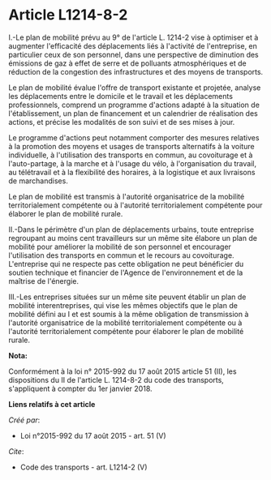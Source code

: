 # Article L1214-8-2

I.-Le plan de mobilité prévu au 9° de l'article L. 1214-2 vise à optimiser et à augmenter l'efficacité des déplacements liés
à l'activité de l'entreprise, en particulier ceux de son personnel, dans une perspective de diminution des émissions de gaz à
effet de serre et de polluants atmosphériques et de réduction de la congestion des infrastructures et des moyens de
transports. 

Le plan de mobilité évalue l'offre de transport existante et projetée, analyse les déplacements entre le domicile et le
travail et les déplacements professionnels, comprend un programme d'actions adapté à la situation de l'établissement, un plan
de financement et un calendrier de réalisation des actions, et précise les modalités de son suivi et de ses mises à jour. 

Le programme d'actions peut notamment comporter des mesures relatives à la promotion des moyens et usages de transports
alternatifs à la voiture individuelle, à l'utilisation des transports en commun, au covoiturage et à l'auto-partage, à la
marche et à l'usage du vélo, à l'organisation du travail, au télétravail et à la flexibilité des horaires, à la logistique et
aux livraisons de marchandises. 

Le plan de mobilité est transmis à l'autorité organisatrice de la mobilité territorialement compétente ou à l'autorité
territorialement compétente pour élaborer le plan de mobilité rurale. 

II.-Dans le périmètre d'un plan de déplacements urbains, toute entreprise regroupant au moins cent travailleurs sur un même
site élabore un plan de mobilité pour améliorer la mobilité de son personnel et encourager l'utilisation des transports en
commun et le recours au covoiturage. L'entreprise qui ne respecte pas cette obligation ne peut bénéficier du soutien
technique et financier de l'Agence de l'environnement et de la maîtrise de l'énergie. 

III.-Les entreprises situées sur un même site peuvent établir un plan de mobilité interentreprises, qui vise les mêmes
objectifs que le plan de mobilité défini au I et est soumis à la même obligation de transmission à l'autorité organisatrice
de la mobilité territorialement compétente ou à l'autorité territorialement compétente pour élaborer le plan de mobilité
rurale.

**Nota:**

Conformément à la loi n° 2015-992 du 17 août 2015 article 51 (II), les dispositions du II de l'article L. 1214-8-2 du code
des transports, s'appliquent à compter du 1er janvier 2018.

**Liens relatifs à cet article**

_Créé par_:

  - Loi n°2015-992 du 17 août 2015 - art. 51 (V)

_Cite_:

  - Code des transports - art. L1214-2 (V)

